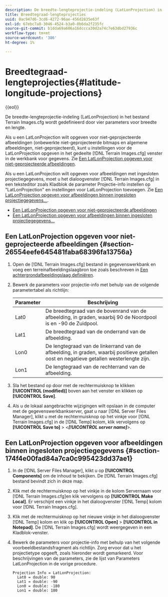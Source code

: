 ```yaml
---
description: De breedte-lengteprojectie-indeling (LatLonProjection) in het bestand Terrain Images.cfg wordt gedefinieerd door vier parameters voor breedte en lengte.
title: Breedtegraad-lengteprojecties
uuid: 0ac947d6-3cd6-4272-96ae-456d2835e63f
exl-id: 67ebc7a8-3046-4524-b3a0-0b6da2f235fc
source-git-commit: b1dda69a606a16dccca30d2a74c7e63dbd27936c
workflow-type: tm+mt
source-wordcount: '386'
ht-degree: 1%

---
```


# Breedtegraad-lengteprojecties{#latitude-longitude-projections}

{{eol}}

De breedte-lengteprojectie-indeling (LatLonProjection) in het bestand Terrain Images.cfg wordt gedefinieerd door vier parameters voor breedte en lengte.

Als u een LatLonProjection wilt opgeven voor niet-geprojecteerde afbeeldingen (onbewerkte niet-geprojecteerde bitmaps en algemene afbeeldingen, niet-geprojecteerd), kunt u instellingen voor de LatLonProjection opgeven in het gedeelte [!DNL Terrain Images.cfg] venster in de werkbank voor gegevens. Zie [Een LatLonProjection opgeven voor niet-geprojecteerde afbeeldingen](../../../../../home/c-geo-oview/c-wk-img-lyrs/c-trn-img-lyrs/c-proj-info-trn-imgs/c-lat-long-proj.md#section-26554eefe645481faba68396fa13756a).

Als u een LatLonProjection wilt opgeven voor afbeeldingen met ingesloten projectiegegevens, moet u het dialoogvenster [!DNL Terrain Images.cfg] in een teksteditor zoals Kladblok de parameter Projectie-info instellen op &quot;LatLonProjection&quot; en instellingen voor LatLonProjection toevoegen. Zie [Een LatLonProjection opgeven voor afbeeldingen binnen ingesloten projectiegegevens...](../../../../../home/c-geo-oview/c-wk-img-lyrs/c-trn-img-lyrs/c-proj-info-trn-imgs/c-lat-long-proj.md#section-174f4e00fad84a7ca0c995423dd37ae1).

* [Een LatLonProjection opgeven voor niet-geprojecteerde afbeeldingen](../../../../../home/c-geo-oview/c-wk-img-lyrs/c-trn-img-lyrs/c-proj-info-trn-imgs/c-lat-long-proj.md#section-26554eefe645481faba68396fa13756a)
* [Een LatLonProjection opgeven voor afbeeldingen binnen ingesloten projectiegegevens...](../../../../../home/c-geo-oview/c-wk-img-lyrs/c-trn-img-lyrs/c-proj-info-trn-imgs/c-lat-long-proj.md#section-174f4e00fad84a7ca0c995423dd37ae1)

## Een LatLonProjection opgeven voor niet-geprojecteerde afbeeldingen {#section-26554eefe645481faba68396fa13756a}

1. Open de [!DNL Terrain Images.cfg] bestand in gegevenswerkbank en voeg een terreinafbeeldingslaagbron toe zoals beschreven in [Een achtergrondafbeeldingslaag definiëren](../../../../../home/c-geo-oview/c-wk-img-lyrs/c-trn-img-lyrs/c-trn-img-lyrs.md#concept-8a0a16013e824ac29f35a0349b5d8ccf).

1. Bewerk de parameters voor projectie-info met behulp van de volgende parametertabel als richtlijn:

   | Parameter | Beschrijving |
   |---|---|
   | Lat0 | De breedtegraad van de bovenrand van de afbeelding, in graden, waarbij 90 de Noordpool is en -90 de Zuidpool. |
   | Lat1 | De breedtegraad van de onderrand van de afbeelding. |
   | Lon0 | De lengtegraad van de linkerrand van de afbeelding, in graden, waarbij positieve getallen oost en negatieve getallen westerlengte zijn. |
   | Lon1 | De lengtegraad van de rechterrand van de afbeelding. |

1. Sla het bestand op door met de rechtermuisknop te klikken **[!UICONTROL (modified)]** boven aan het venster en klikken op **[!UICONTROL Save]**.

1. Als u de lokaal aangebrachte wijzigingen wilt opslaan in de computer met de gegevenswerkbankserver, gaat u naar [!DNL Server Files Manager], klikt u met de rechtermuisknop op het vinkje voor [!DNL Terrain Images.cfg] in de [!DNL Temp] kolom, klik vervolgens op **[!UICONTROL Save to]** > *&lt;**[!UICONTROL server name]**>*.

## Een LatLonProjection opgeven voor afbeeldingen binnen ingesloten projectiegegevens {#section-174f4e00fad84a7ca0c995423dd37ae1}

1. In de [!DNL Server Files Manager], klikt u op **[!UICONTROL Components]** om de inhoud te bekijken. De [!DNL Terrain Images.cfg] bestand bevindt zich in deze map.

1. Klik met de rechtermuisknop op het vinkje in de kolom Servernaam voor [!DNL Terrain Images.cfg]en klik vervolgens op **[!UICONTROL Make Local]**. Er verschijnt een vinkje in het dialoogvenster [!DNL Temp] kolom voor [!DNL Terrain Images.cfg].

1. Klik met de rechtermuisknop op het nieuwe vinkje in het dialoogvenster [!DNL Temp] kolom en klik op **[!UICONTROL Open]** > **[!UICONTROL in Notepad]**. De [!DNL Terrain Images.cfg] wordt weergegeven in een Kladblok-venster.

1. Bewerk de parameters voor projectie-info met behulp van het volgende voorbeeldbestandsfragment als richtlijn. Zorg ervoor dat u het projectietype opgeeft, zoals hieronder wordt gemarkeerd. Voor beschrijvingen van de parameters, zie de lijst van Parameters LatLonProjection in de vorige procedure.

   ```
   Projection Info = LatLonProjection: 
     Lat0 = double: 90
     Lat1 = double: -90
     Lon0 = double: -180
     Lon1 = double: 180
   ```
